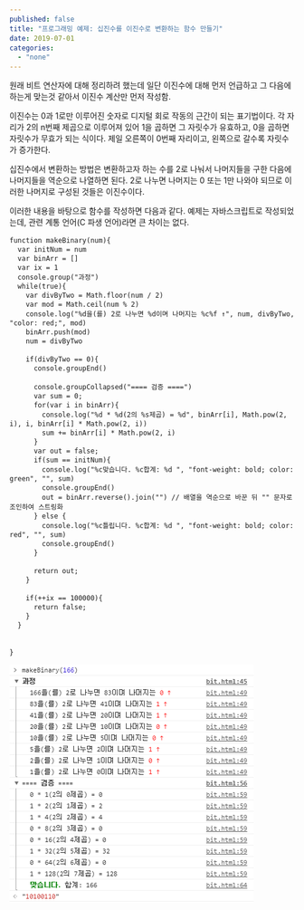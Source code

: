 ```yaml
---
published: false
title: "프로그래밍 예제: 십진수를 이진수로 변환하는 함수 만들기"
date: 2019-07-01
categories: 
  - "none"
---
```


원래 비트 연산자에 대해 정리하려 했는데 일단 이진수에 대해 먼저 언급하고 그 다음에 하는게 맞는것 같아서 이진수 계산만 먼저 작성함.

이진수는 0과 1로만 이루어진 숫자로 디지털 회로 작동의 근간이 되는 표기법이다. 각 자리가 2의 n번째 제곱으로 이루어져 있어 1을 곱하면 그 자릿수가 유효하고, 0을 곱하면 자릿수가 무효가 되는 식이다. 제일 오른쪽이 0번째 자리이고, 왼쪽으로 갈수록 자릿수가 증가한다.

십진수에서 변환하는 방법은 변환하고자 하는 수를 2로 나눠서 나머지들을 구한 다음에 나머지들을 역순으로 나열하면 된다. 2로 나누면 나머지는 0 또는 1만 나와야 되므로 이러한 나머지로 구성된 것들은 이진수이다.

이러한 내용을 바탕으로 함수를 작성하면 다음과 같다. 예제는 자바스크립트로 작성되었는데, 관련 계통 언어(C 파생 언어)라면 큰 차이는 없다.

```
function makeBinary(num){
  var initNum = num
  var binArr = []
  var ix = 1
  console.group("과정")
  while(true){
    var divByTwo = Math.floor(num / 2)
    var mod = Math.ceil(num % 2)
    console.log("%d을(를) 2로 나누면 %d이며 나머지는 %c%f ↑", num, divByTwo, "color: red;", mod)
    binArr.push(mod)
    num = divByTwo
    
    if(divByTwo == 0){
      console.groupEnd()
      
      console.groupCollapsed("==== 검증 ====")
      var sum = 0;
      for(var i in binArr){
        console.log("%d * %d(2의 %s제곱) = %d", binArr[i], Math.pow(2, i), i, binArr[i] * Math.pow(2, i))
        sum += binArr[i] * Math.pow(2, i)
      }
      var out = false;
      if(sum == initNum){
        console.log("%c맞습니다. %c합계: %d ", "font-weight: bold; color: green", "", sum)
        console.groupEnd()
        out = binArr.reverse().join("") // 배열을 역순으로 바꾼 뒤 "" 문자로 조인하여 스트링화
      } else {
        console.log("%c틀립니다. %c합계: %d ", "font-weight: bold; color: red", "", sum)
        console.groupEnd()
      }
      
      return out;
    }
    
    if(++ix == 100000){
      return false;
    }
  }
  

}
```

 ![](/assets/img/wp-content/uploads/2019/07/c-like.png)
